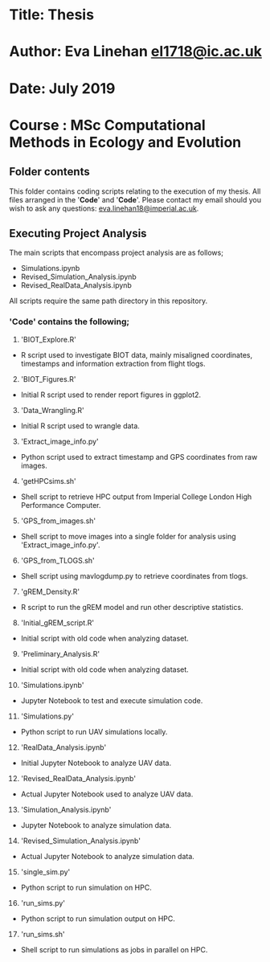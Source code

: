 # Title: Thesis 
# Author: Eva Linehan el1718@ic.ac.uk
# Date: July 2019
# Course : MSc Computational Methods in Ecology and Evolution



## Folder contents
This folder contains coding scripts relating to the execution of my thesis. All files arranged in the '**Code**' and '**Code**'. Please contact my email should you wish to ask any questions: eva.linehan18@imperial.ac.uk.

## Executing Project Analysis
The main scripts that encompass project analysis are as follows;
* Simulations.ipynb
* Revised_Simulation_Analysis.ipynb
* Revised_RealData_Analysis.ipynb

All scripts require the same path directory in this repository.

### '**Code**' contains the following; 

1. 'BIOT_Explore.R'
* R script used to investigate BIOT data, mainly misaligned coordinates, timestamps and information extraction from flight tlogs.

2. 'BIOT_Figures.R'
* Initial R script used to render report figures in ggplot2.

3. 'Data_Wrangling.R'
* Initial R script used to wrangle data.

3. 'Extract_image_info.py'
* Python script used to extract timestamp and GPS coordinates from raw images.

4. 'getHPCsims.sh'
* Shell script to retrieve HPC output from Imperial College London High Performance Computer.

5. 'GPS_from_images.sh'
* Shell script to move images into a single folder for analysis using 'Extract_image_info.py'.

6. 'GPS_from_TLOGS.sh'
* Shell script using mavlogdump.py to retrieve coordinates from tlogs.

7. 'gREM_Density.R'
* R script to run the gREM model and run other descriptive statistics.

8. 'Initial_gREM_script.R'
* Initial script with old code when analyzing dataset.

9. 'Preliminary_Analysis.R'
* Initial script with old code when analyzing dataset.

10. 'Simulations.ipynb'
* Jupyter Notebook to test and execute simulation code.

11. 'Simulations.py'
* Python script to run UAV simulations locally.

12. 'RealData_Analysis.ipynb'
* Initial Jupyter Notebook to analyze UAV data.

12. 'Revised_RealData_Analysis.ipynb'
* Actual Jupyter Notebook used to analyze UAV data.

13. 'Simulation_Analysis.ipynb'
* Jupyter Notebook to analyze simulation data.

14. 'Revised_Simulation_Analysis.ipynb'
* Actual Jupyter Notebook to analyze simulation data.

15. 'single_sim.py'
* Python script to run simulation on HPC.

16. 'run_sims.py'
* Python script to run simulation output on HPC.

17. 'run_sims.sh'
* Shell script to run simulations as jobs in parallel on HPC.
